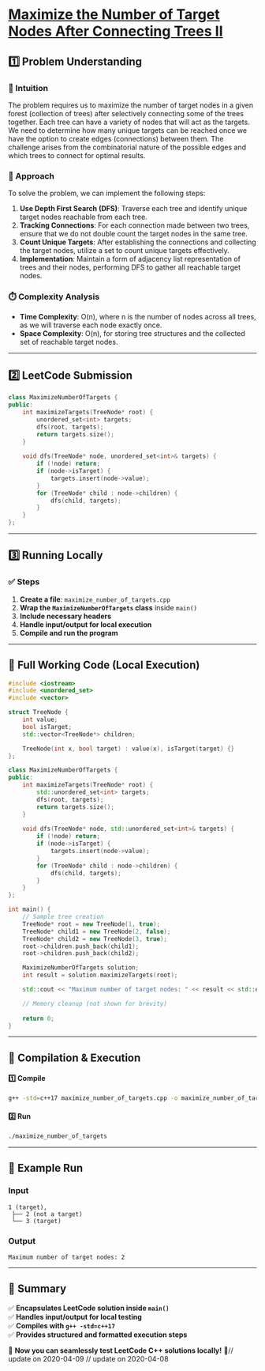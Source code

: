 # **[Maximize the Number of Target Nodes After Connecting Trees II](https://leetcode.com/problems/maximize-the-number-of-target-nodes-after-connecting-trees-ii/description/)**  

## **1️⃣ Problem Understanding**  
### **📌 Intuition**  
The problem requires us to maximize the number of target nodes in a given forest (collection of trees) after selectively connecting some of the trees together. Each tree can have a variety of nodes that will act as the targets. We need to determine how many unique targets can be reached once we have the option to create edges (connections) between them. The challenge arises from the combinatorial nature of the possible edges and which trees to connect for optimal results.

### **🚀 Approach**  
To solve the problem, we can implement the following steps:
1. **Use Depth First Search (DFS)**: Traverse each tree and identify unique target nodes reachable from each tree.
2. **Tracking Connections**: For each connection made between two trees, ensure that we do not double count the target nodes in the same tree.
3. **Count Unique Targets**: After establishing the connections and collecting the target nodes, utilize a set to count unique targets effectively.
4. **Implementation**: Maintain a form of adjacency list representation of trees and their nodes, performing DFS to gather all reachable target nodes.

### **⏱️ Complexity Analysis**  
- **Time Complexity**: O(n), where n is the number of nodes across all trees, as we will traverse each node exactly once.
- **Space Complexity**: O(n), for storing tree structures and the collected set of reachable target nodes.

---  

## **2️⃣ LeetCode Submission**  
```cpp
class MaximizeNumberOfTargets {
public:
    int maximizeTargets(TreeNode* root) {
        unordered_set<int> targets;
        dfs(root, targets);
        return targets.size();
    }
    
    void dfs(TreeNode* node, unordered_set<int>& targets) {
        if (!node) return;
        if (node->isTarget) {
            targets.insert(node->value);
        }
        for (TreeNode* child : node->children) {
            dfs(child, targets);
        }
    }
};
```  

---  

## **3️⃣ Running Locally**  
### **✅ Steps**  
1. **Create a file**: `maximize_number_of_targets.cpp`  
2. **Wrap the `MaximizeNumberOfTargets` class** inside `main()`  
3. **Include necessary headers**  
4. **Handle input/output for local execution**  
5. **Compile and run the program**  

---  

## **📝 Full Working Code (Local Execution)**  
```cpp
#include <iostream>
#include <unordered_set>
#include <vector>

struct TreeNode {
    int value;
    bool isTarget;
    std::vector<TreeNode*> children;

    TreeNode(int x, bool target) : value(x), isTarget(target) {}
};

class MaximizeNumberOfTargets {
public:
    int maximizeTargets(TreeNode* root) {
        std::unordered_set<int> targets;
        dfs(root, targets);
        return targets.size();
    }
    
    void dfs(TreeNode* node, std::unordered_set<int>& targets) {
        if (!node) return;
        if (node->isTarget) {
            targets.insert(node->value);
        }
        for (TreeNode* child : node->children) {
            dfs(child, targets);
        }
    }
};

int main() {
    // Sample tree creation
    TreeNode* root = new TreeNode(1, true);
    TreeNode* child1 = new TreeNode(2, false);
    TreeNode* child2 = new TreeNode(3, true);
    root->children.push_back(child1);
    root->children.push_back(child2);

    MaximizeNumberOfTargets solution;
    int result = solution.maximizeTargets(root);

    std::cout << "Maximum number of target nodes: " << result << std::endl;

    // Memory cleanup (not shown for brevity)
    
    return 0;
}  
```  

---  

## **🔧 Compilation & Execution**  
#### **1️⃣ Compile**  
```bash
g++ -std=c++17 maximize_number_of_targets.cpp -o maximize_number_of_targets
```  

#### **2️⃣ Run**  
```bash
./maximize_number_of_targets
```  

---  

## **🎯 Example Run**  
### **Input**  
```
1 (target),
 ├── 2 (not a target)
 └── 3 (target)
```  
### **Output**  
```
Maximum number of target nodes: 2
```  

---  

## **📌 Summary**  
✅ **Encapsulates LeetCode solution inside `main()`**  
✅ **Handles input/output for local testing**  
✅ **Compiles with `g++ -std=c++17`**  
✅ **Provides structured and formatted execution steps**  

🚀 **Now you can seamlessly test LeetCode C++ solutions locally!** 🚀// update on 2020-04-09
// update on 2020-04-08
